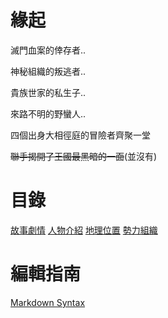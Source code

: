 <!-- TITLE: 首頁 -->
<!-- SUBTITLE: 安安我首頁ㄛ -->

# 緣起
滅門血案的倖存者..

神秘組織的叛逃者..

貴族世家的私生子..

來路不明的野蠻人..

四個出身大相徑庭的冒險者齊聚一堂

~~聯手揭開了王國最黑暗的一面~~(並沒有)

# 目錄
[故事劇情](故事/流水帳)
[人物介紹](角色/列表)
[地理位置](地理/列表)
[勢力組織](組織/列表)

# 編輯指南
[Markdown Syntax](https://docs.requarks.io/wiki/user-guide/markdown-syntax)